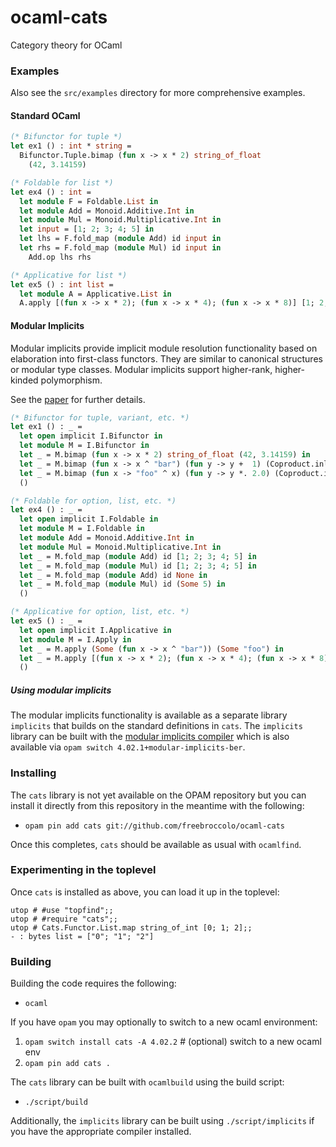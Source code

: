 # ocaml-cats

Category theory for OCaml

### Examples

Also see the `src/examples` directory for more comprehensive examples.

#### Standard OCaml

```ocaml
(* Bifunctor for tuple *)
let ex1 () : int * string =
  Bifunctor.Tuple.bimap (fun x -> x * 2) string_of_float
    (42, 3.14159)

(* Foldable for list *)
let ex4 () : int =
  let module F = Foldable.List in
  let module Add = Monoid.Additive.Int in
  let module Mul = Monoid.Multiplicative.Int in
  let input = [1; 2; 3; 4; 5] in
  let lhs = F.fold_map (module Add) id input in
  let rhs = F.fold_map (module Mul) id input in
    Add.op lhs rhs

(* Applicative for list *)
let ex5 () : int list =
  let module A = Applicative.List in
  A.apply [(fun x -> x * 2); (fun x -> x * 4); (fun x -> x * 8)] [1; 2; 3]
```

#### Modular Implicits

Modular implicits provide implicit module resolution functionality
based on elaboration into first-class functors. They are similar to
canonical structures or modular type classes. Modular implicits
support higher-rank, higher-kinded polymorphism.

See the [paper](http://www.lpw25.net/ml2014.pdf) for further details.

```ocaml
(* Bifunctor for tuple, variant, etc. *)
let ex1 () : _ =
  let open implicit I.Bifunctor in
  let module M = I.Bifunctor in
  let _ = M.bimap (fun x -> x * 2) string_of_float (42, 3.14159) in
  let _ = M.bimap (fun x -> x ^ "bar") (fun y -> y +  1) (Coproduct.inl "foo") in
  let _ = M.bimap (fun x -> "foo" ^ x) (fun y -> y *. 2.0) (Coproduct.inr 1.0) in
  ()

(* Foldable for option, list, etc. *)
let ex4 () : _ =
  let open implicit I.Foldable in
  let module M = I.Foldable in
  let module Add = Monoid.Additive.Int in
  let module Mul = Monoid.Multiplicative.Int in
  let _ = M.fold_map (module Add) id [1; 2; 3; 4; 5] in
  let _ = M.fold_map (module Mul) id [1; 2; 3; 4; 5] in
  let _ = M.fold_map (module Add) id None in
  let _ = M.fold_map (module Mul) id (Some 5) in
  ()

(* Applicative for option, list, etc. *)
let ex5 () : _ =
  let open implicit I.Applicative in
  let module M = I.Apply in
  let _ = M.apply (Some (fun x -> x ^ "bar")) (Some "foo") in
  let _ = M.apply [(fun x -> x * 2); (fun x -> x * 4); (fun x -> x * 8)] [1; 2; 3] in
  ()
```

##### Using modular implicits

The modular implicits functionality is available as a separate library
`implicits` that builds on the standard definitions in `cats`. The
`implicits` library can be built with the
[modular implicits compiler](https://github.com/ocamllabs/ocaml-modular-implicits)
which is also available via `opam switch
4.02.1+modular-implicits-ber`.

### Installing

The `cats` library is not yet available on the OPAM repository but you
can install it directly from this repository in the meantime with the
following:

* `opam pin add cats git://github.com/freebroccolo/ocaml-cats`

Once this completes, `cats` should be available as usual with
`ocamlfind`.

### Experimenting in the toplevel

Once `cats` is installed as above, you can load it up in the toplevel:

```
utop # #use "topfind";;
utop # #require "cats";;
utop # Cats.Functor.List.map string_of_int [0; 1; 2];;
- : bytes list = ["0"; "1"; "2"]
```

### Building

Building the code requires the following:

* `ocaml`

If you have `opam` you may optionally to switch to a new ocaml
environment:

1. `opam switch install cats -A 4.02.2` # (optional) switch to a new ocaml env
2. `opam pin add cats .`

The `cats` library can be built with `ocamlbuild` using the build script:

* `./script/build`

Additionally, the `implicits` library can be built using
`./script/implicits` if you have the appropriate compiler installed.
